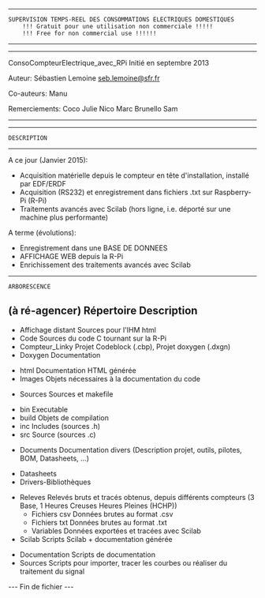 ******************************************************************************************************
	SUPERVISION TEMPS-REEL DES CONSOMMATIONS ELECTRIQUES DOMESTIQUES
		!!! Gratuit pour une utilisation non commerciale !!!!!
		!!! Free for non commercial use !!!!!!
******************************************************************************************************

********************************************
ConsoCompteurElectrique_avec_RPi
Initié en septembre 2013

Auteur:
	Sébastien Lemoine	seb.lemoine@sfr.fr

Co-auteurs:
	Manu

Remerciements:
	Coco
	Julie
	Nico
	Marc Brunello
	Sam
********************************************


********************************************
	DESCRIPTION
********************************************
A ce jour (Janvier 2015):
- Acquisition matérielle depuis le compteur en tête d'installation, installé par EDF/ERDF
- Acquisition (RS232) et enregistrement dans fichiers .txt sur Raspberry-Pi (R-Pi)
- Traitements avancés avec Scilab (hors ligne, i.e. déporté sur une machine plus performante)

A terme (évolutions):
- Enregistrement dans une BASE DE DONNEES
- AFFICHAGE WEB depuis la R-Pi
- Enrichissement des traitements avancés avec Scilab


********************************************
	ARBORESCENCE
   (à ré-agencer)
	Répertoire			Description
-----------------------------------------------------------------------------------------
+ Affichage distant		Sources pour l'IHM html
+ Code					Sources du code C tournant sur la R-Pi
 + Compteur_Linky		Projet Codeblock (.cbp), Projet doxygen (.dxgn)
  + Doxygen			Documentation
   - html			Documentation HTML générée
   - Images			Objets nécessaires à la documentation du code
  + Sources			Sources et makefile
   - bin			Executable
   - build			Objets de compilation
   - inc			Includes (sources .h)
   - src			Source (sources .c)
+ Documents			Documentation divers (Description projet, outils, pilotes, BOM, Datasheets, ...)
 - Datasheets
 - Drivers-Bibliothèques
+ Releves			Relevés bruts et tracés obtenus, depuis différents compteurs
						  (3 Base, 1 Heures Creuses Heures Pleines (HCHP))
   - Fichiers csv		Données brutes au format .csv
   - Fichiers txt		Données brutes au format .txt 
   - Variables			Données exportées et tracées avec Scilab
+ Scilab				Scripts Scilab + documentation générée
 - Documentation		Scripts de documentation
 - Sources				Scripts pour importer, tracer les courbes ou réaliser du traitement du signal


 --- Fin de fichier ---